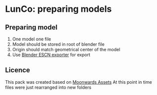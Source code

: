 # LunCo: preparing models

## Preparing model
1. One model one file
2. Model should be stored in root of blender file
3. Origin should match geometrical center of the model
4. Use [Blender ESCN exporter](https://docs.godotengine.org/en/stable/tutorials/assets_pipeline/escn_exporter/index.html) for export

## Licence
This pack was created based on [Moonwards Assets](https://github.com/moonwards1/Moonwards-Assets)
At this point in time files were just rearranged into new folders